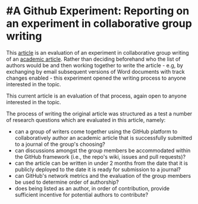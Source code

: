 #A Github Experiment: Reporting on an experiment in collaborative group writing
=================

This [article](https://github.com/ASU-CPI/github-experiment/blob/master/article.md) is an evaluation of an experiment in collaborative group writing of an [academic article](https://github.com/ASU-CPI/honest-pi/blob/master/article.md). Rather than deciding beforehand who the list of authors would be and then working together to write the article - e.g, by exchanging by email subsequent versions of Word documents with track changes enabled - this experiment opened the writing process to anyone interested in the topic.

This current article is an evaluation of that process, again open to anyone interested in the topic. 

The process of writing the original article was structured as a test a number of research questions which are evaluated in this article, namely:

- can a group of writers come together using the GitHub platform to collaboratively author an academic article that is successfully submitted to a journal of the group's choosing?
- can discussions amongst the group members be accommodated within the GitHub framework (i.e., the repo's wiki, issues and pull requests)?
- can the article can be written in under 2 months from the date that it is publicly deployed to the date it is ready for submission to a journal?
- can GitHub's network metrics and the evaluation of the group members be used to determine order of authorship?
- does being listed as an author, in order of contribution, provide sufficient incentive for potential authors to contribute?

